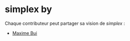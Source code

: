 # simplex by

Chaque contributeur peut partager sa vision de *simplex* :

- [Maxime Bui](/by/simplex_by_maximebui.md)